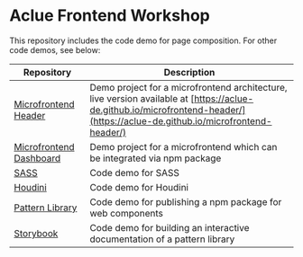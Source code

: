 # Aclue Frontend Workshop

This repository includes the code demo for page composition. For other code demos, see below:

| Repository | Description |
|--|--|
| [Microfrontend Header](https://github.com/aclue-de/microfrontend-header) | Demo project for a microfrontend architecture, live version available at [https://aclue-de.github.io/microfrontend-header/](https://aclue-de.github.io/microfrontend-header/) |
| [Microfrontend Dashboard](https://github.com/aclue-de/microfrontend-dashboard) | Demo project for a microfrontend which can be integrated via npm package |
| [SASS](https://github.com/aclue-de/FrontendWorkshop_SASS) | Code demo for SASS |
| [Houdini](https://github.com/aclue-de/FrontendWorkshop_Houdini) | Code demo for Houdini |
| [Pattern Library](https://github.com/aclue-de/FrontendWorkshop_PatternLibrary) | Code demo for publishing a npm package for web components |
| [Storybook](https://github.com/aclue-de/FrontendWorkshop_Storybook) | Code demo for building an interactive documentation of a pattern library |
